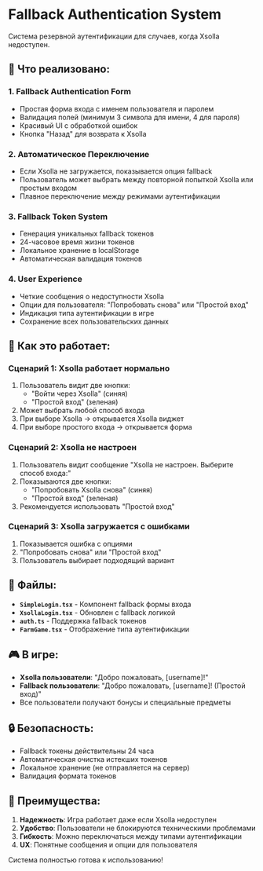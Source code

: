 # Fallback Authentication System

Система резервной аутентификации для случаев, когда Xsolla недоступен.

## 🎯 **Что реализовано:**

### **1. Fallback Authentication Form**
- Простая форма входа с именем пользователя и паролем
- Валидация полей (минимум 3 символа для имени, 4 для пароля)
- Красивый UI с обработкой ошибок
- Кнопка "Назад" для возврата к Xsolla

### **2. Автоматическое Переключение**
- Если Xsolla не загружается, показывается опция fallback
- Пользователь может выбрать между повторной попыткой Xsolla или простым входом
- Плавное переключение между режимами аутентификации

### **3. Fallback Token System**
- Генерация уникальных fallback токенов
- 24-часовое время жизни токенов
- Локальное хранение в localStorage
- Автоматическая валидация токенов

### **4. User Experience**
- Четкие сообщения о недоступности Xsolla
- Опции для пользователя: "Попробовать снова" или "Простой вход"
- Индикация типа аутентификации в игре
- Сохранение всех пользовательских данных

## 🔧 **Как это работает:**

### **Сценарий 1: Xsolla работает нормально**
1. Пользователь видит две кнопки:
   - "Войти через Xsolla" (синяя)
   - "Простой вход" (зеленая)
2. Может выбрать любой способ входа
3. При выборе Xsolla → открывается Xsolla виджет
4. При выборе простого входа → открывается форма

### **Сценарий 2: Xsolla не настроен**
1. Пользователь видит сообщение "Xsolla не настроен. Выберите способ входа:"
2. Показываются две кнопки:
   - "Попробовать Xsolla снова" (синяя)
   - "Простой вход" (зеленая)
3. Рекомендуется использовать "Простой вход"

### **Сценарий 3: Xsolla загружается с ошибками**
1. Показывается ошибка с опциями
2. "Попробовать снова" или "Простой вход"
3. Пользователь выбирает подходящий вариант

## 📁 **Файлы:**

- **`SimpleLogin.tsx`** - Компонент fallback формы входа
- **`XsollaLogin.tsx`** - Обновлен с fallback логикой
- **`auth.ts`** - Поддержка fallback токенов
- **`FarmGame.tsx`** - Отображение типа аутентификации

## 🎮 **В игре:**

- **Xsolla пользователи**: "Добро пожаловать, [username]!"
- **Fallback пользователи**: "Добро пожаловать, [username]! (Простой вход)"
- Все пользователи получают бонусы и специальные предметы

## 🔒 **Безопасность:**

- Fallback токены действительны 24 часа
- Автоматическая очистка истекших токенов
- Локальное хранение (не отправляется на сервер)
- Валидация формата токенов

## 🚀 **Преимущества:**

1. **Надежность**: Игра работает даже если Xsolla недоступен
2. **Удобство**: Пользователи не блокируются техническими проблемами
3. **Гибкость**: Можно переключаться между типами аутентификации
4. **UX**: Понятные сообщения и опции для пользователя

Система полностью готова к использованию!
